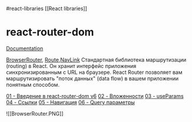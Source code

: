 #react-libraries  [[React libraries]]

# react-router-dom
[Documentation](https://v5.reactrouter.com/web/guides/quick-start)

[BrowserRouter](https://v5.reactrouter.com/web/api/BrowserRouter), [Route](https://v5.reactrouter.com/web/api/Route),[NavLink](https://v5.reactrouter.com/web/api/NavLink)
Cтандартная библиотека маршрутизации (routing) в React. Он хранит интерфейс приложения синхронизированным с URL на браузере. React Router позволяет вам маршрутизировать "поток данных" (data flow) в вашем приложении понятным способом. 

[01 - Введение в react-router-dom v6](https://www.youtube.com/watch?v=54XOTSmQ0Dc&t=3s)
[02 - Вложенности](https://www.youtube.com/watch?v=cxv6tv9rnu8)
[03 - useParams](https://www.youtube.com/watch?v=hKfKfqhGzxA&feature=emb_logo)
[04 - Ссылки](https://www.youtube.com/watch?v=6pm3BOLUT8U&feature=emb_logo)
[05 - Навигация](https://www.youtube.com/watch?v=ensVZJGos08&feature=emb_logo)
[06 - Query параметры](https://www.youtube.com/watch?time_continue=1&v=ZmBUq3v03so&feature=emb_logo)

![[BrowserRouter.PNG]]
